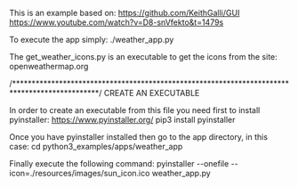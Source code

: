 This is an example based on: 
	https://github.com/KeithGalli/GUI
	https://www.youtube.com/watch?v=D8-snVfekto&t=1479s

To execute the app simply:
    ./weather_app.py

The get_weather_icons.py is an executable to get the icons from the site: openweathermap.org


/**********************************************************************************************/
    CREATE AN EXECUTABLE

In order to create an executable from this file you need first to install pyinstaller: https://www.pyinstaller.org/
    pip3 install pyinstaller

Once you have pyinstaller installed then go to the app directory, in this case:
    cd python3_examples/apps/weather_app

Finally execute the following command:
    pyinstaller --onefile --icon=./resources/images/sun_icon.ico weather_app.py

